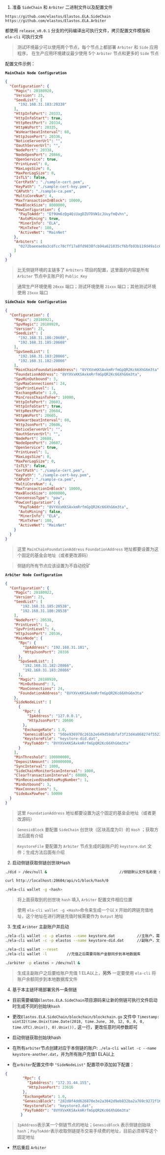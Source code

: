 1. 准备 `SideChain` 和 `Arbiter` 二进制文件以及配置文件

`https://github.com/elastos/Elastos.ELA.SideChain`
`https://github.com/elastos/Elastos.ELA.Arbiter`

都使用 `release_v0.0.1` 分支的代码编译出可执行文件，拷贝配置文件模版和 `ela-cli` 可执行文件

> 测试环境最少可以使用两个节点，每个节点上都部署 `Arbiter` 和 `Side` 应用程序， 在生产应用环境建议最少使用 5个 `Arbiter` 节点和更多的 `Side` 节点

配置文件示例：

**`MainChain Node Configuration`**

```json
{
  "Configuration": {
    "Magic": 20180920,
    "Version": 23,
    "SeedList": [
      "192.168.31.183:20338"
    ],
    "HttpInfoPort": 20333,
    "HttpInfoStart": true,
    "HttpRestPort": 20334,
    "HttpWsPort": 20335,
    "WsHeartbeatInterval": 60,
    "HttpJsonPort": 20336,
    "NoticeServerUrl": "",
    "OauthServerUrl": "",
    "NodePort": 20338,
    "NodeOpenPort": 20866,
    "OpenService": true,
    "PrintLevel": 0,
    "MaxLogsSize": 0,
    "MaxPerLogSize": 0,
    "IsTLS": false,
    "CertPath": "./sample-cert.pem",
    "KeyPath": "./sample-cert-key.pem",
    "CAPath": "./sample-ca.pem",
    "MultiCoreNum": 4,
    "MaxTransactionInBlock": 10000,
    "MaxBlockSize": 8000000,
    "PowConfiguration": {
      "PayToAddr": "Ef9Um6zQg4QiUagDZU7DVW1cJUuyfmQvhn",
      "AutoMining": true,
      "MinerInfo": "ELA",
      "MinTxFee": 100,
      "ActiveNet": "MainNet"
    },
    "Arbiters": [
      "0272baeeae8a3cdfcc78cff17a8fd9838fcb94a621035cf6bfb93b119d49a1c618"
    ]
  }
}
```

> 比无侧链环境的主链多了 `Arbiters` 项目的配置，这里面的内容是所有 `Arbiter` 节点中主账户的 `Public Key`

> 通常生产环境使用 `20xxx` 端口；测试环境使用 `21xxx` 端口；其他测试环境使用 `23xxx` 端口

**`SideChain Node Configuration`**

```json
{
  "Configuration": {
    "Magic": 20180921,
    "SpvMagic": 20180920,
    "Version": 23,
    "SeedList": [
      "192.168.31.186:20608",
      "192.168.31.185:20608"
    ],
    "SpvSeedList": [
      "192.168.31.183:20866",
      "192.168.31.182:20866"
    ],
    "MainChainFoundationAddress": "8VYXVxKKSAxkmRrfmGpQR2Kc66XhG6m3ta",
    "FoundationAddress": "8VYXVxKKSAxkmRrfmGpQR2Kc66XhG6m3ta",
    "SpvMinOutbound": 3,
    "SpvMaxConnections": 24,
    "SpvPrintLevel": 1,
    "ExchangeRate": 1.0,
    "MinCrossChainTxFee": 10000,
    "HttpInfoPort": 20603,
    "HttpInfoStart": true,
    "HttpRestPort": 20604,
    "HttpWsPort": 20605,
    "WsHeartbeatInterval": 60,
    "HttpJsonPort": 20606,
    "NoticeServerUrl": "",
    "OauthServerUrl": "",
    "NodePort": 20608,
    "NodeOpenPort": 20607,
    "OpenService": true,
    "PrintLevel": 1,
    "MaxLogsSize": 0,
    "MaxPerLogSize": 0,
    "IsTLS": false,
    "CertPath": "./sample-cert.pem",
    "KeyPath": "./sample-cert-key.pem",
    "CAPath": "./sample-ca.pem",
    "MultiCoreNum": 4,
    "MaxTransactionInBlock": 10000,
    "MaxBlockSize": 8000000,
    "ConsensusType": "pow",
    "PowConfiguration": {
      "PayToAddr": "8VYXVxKKSAxkmRrfmGpQR2Kc66XhG6m3ta",
      "AutoMining": false,
      "MinerInfo": "ELA",
      "MinTxFee": 100,
      "ActiveNet": "MainNet"
    }
  }
}
```

> 这里 `MainChainFoundationAddress` `FoundationAddress` 地址都要设置为这个固定的基金会地址（或者更改源码）

> 侧链的所有节点应该设置为不自动挖矿

**`Arbiter Node Configuration`**

```json
{
  "Configuration": {
    "Magic": 20180922,
    "Version": 23,
    "SeedList": [
       "192.168.31.185:20538",
       "192.168.31.186:20538"
    ],
    "NodePort": 20538,
    "PrintLevel": 1,
    "SpvPrintLevel": 4,
    "HttpJsonPort": 20536,
    "MainNode": {
      "Rpc": {
        "IpAddress": "192.168.31.181",
        "HttpJsonPort": 20336
      },
      "SpvSeedList": [
        "192.168.31.182:20866",
        "192.168.31.183:20866"
      ],
      "Magic": 20180920,
      "MinOutbound": 3,
      "MaxConnections": 24,
      "FoundationAddress": "8VYXVxKKSAxkmRrfmGpQR2Kc66XhG6m3ta"
    },
    "SideNodeList": [
      {
        "Rpc": {
          "IpAddress": "127.0.0.1",
          "HttpJsonPort": 20606
        },
        "ExchangeRate": 1.0,
        "GenesisBlock": "56be936978c261b2e649d58dbfaf3f23d4a868274f5522cd2adb4308a955c4a3",
        "KeystoreFile": "keystore-did.dat",
        "PayToAddr": "8VYXVxKKSAxkmRrfmGpQR2Kc66XhG6m3ta"
      }
    ],
    "MinThreshold": 100000000,
    "DepositAmount": 100000000,
    "SyncInterval": 1000,
    "SideChainMonitorScanInterval": 1000,
    "ClearTransactionInterval": 60000,
    "MinReceivedUsedUtxoMsgNumber": 1,
    "MinOutbound": 3,
    "MaxConnections": 5,
    "SideAuxPowFee": 50000
  }
}
```

> 这里 `FoundationAddress` 地址都要设置为这个固定的基金会地址（或者更改源码）

> `GenesisBlock` 要配置 `SideChain` 创世块（区块高度为0）的 `Hash` ；获取方法后面有介绍

> `KeystoreFile` 要配置为 `Arbiter` 节点生成的副账户的 `keystore.dat` 文件；生成方法后面有介绍

2. 启动侧链获取侧链创世块Hash

```bash
./did > /dev/null &                                 //侧链默认文件名称是 side这里重命名为 did

curl http://localhost:20604/api/v1/block/hash/0

./ela-cli wallet -g <hash>
```

> 将上面获取到的创世块 `hash` 填入 `Arbiter` 配置文件相应位置

> 使用 `ela-cli wallet -g <Hash>`命令来生成一个以 `X` 开始的跨链充值地址，这个地址在进行跨链充值时候需要作为 `Output` 地址

3. 生成 `Aribter` 主副账户并启动

```bash
./ela-cli wallet -c -p elastos --name keystore.dat          //主账户，需要将地址填入主链配置文件
./ela-cli wallet -c -p elastos --name keystore-did.dat      //副账户，文件名要配置到 Arbiter 配置文件

./ela-cli wallet --reset
./ela-cli wallet -l         //充值之后需要将账户金额同步到本地数据库

./arbiter -p elastos > /dev/null &
```

> 生成主副账户之后要给账户充值 1 ELA以上，**另外** 一定要使用 `ela-cli` 将账户余额同步到本地数据库文件

4. 基于本主链环境部署另外一条侧链

* 目前需要编辑`Elastos.ELA.SideChain`项目源码来让新的侧链可执行文件启动时生成不同的创始块`hash`

* 更改`Elastos.ELA.SideChain/blockchain/blockchain.go` 文件中 `Timestamp:  uint32(time.Unix(time.Date(2018, time.June, 30, 12, 0, 0, 0, time.UTC).Unix(), 0).Unix()),` 这一行，更改任意时间参数即可

* 启动侧链获取创始块hash

* 在所有`arbiter`节点创建对应于本侧链的账户: `./ela-cli wallet -c --name keystore-another.dat`，并为所有账户充值1 ELA以上

* 在`arbiter`配置文件中 `"SideNodeList"` 配置项中添加如下配置：

```json
{
        "Rpc": {
          "IpAddress": "172.31.44.155",
          "HttpJsonPort": 23616
        },
        "ExchangeRate": 1.0,
        "GenesisBlock": "282d8f4dd626870e3e2a3042d9eb832ba2a769c9272f16f1de11d5b0bcea2a8a",
        "KeystoreFile": "keystore3.dat",
        "PayToAddr": "8VYXVxKKSAxkmRrfmGpQR2Kc66XhG6m3ta"
       }
```

> `IpAddress`表示某一个侧链节点的地址；`GenesisBlock` 表示侧链创始块`hash`；`PayToAddr`表示收取侧链提币交易手续费的地址，目前必须填写这个固定地址

* 然后重启 `Arbiter`

